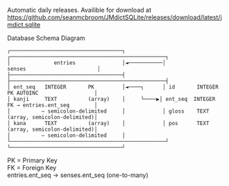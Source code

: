 Automatic daily releases.
Availible for download at https://github.com/seanmcbroom/JMdictSQLite/releases/download/latest/jmdict.sqlite

Database Schema Diagram
```
┌────────────────────────────────────┐            ┌──────────────────────────────────────────────────┐
│              entries               │◄───────────│                    senses                       │
├────────────────────────────────────┤            ├──────────────────────────────────────────────────┤
│ ent_seq   INTEGER       PK         │◄────┐      │ id       INTEGER     PK AUTOINC                  │
│ kanji     TEXT          (array)    │     └────▶│ ent_seq  INTEGER     FK → entries.ent_seq        │
│          – semicolon-delimited     │            │ gloss    TEXT        (array, semicolon-delimited)│
│ kana      TEXT          (array)    │            │ pos      TEXT        (array, semicolon-delimited)│
│          – semicolon-delimited     │            └──────────────────────────────────────────────────┘
└────────────────────────────────────┘
```
PK = Primary Key<br>
FK = Foreign Key<br>
entries.ent_seq -> senses.ent_seq (one-to-many)
